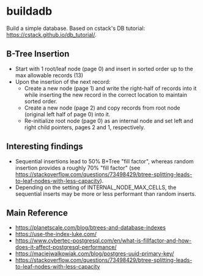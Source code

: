 # buildadb
Build a simple database. Based on cstack's DB tutorial: https://cstack.github.io/db_tutorial/.

## B-Tree Insertion

- Start with 1 root/leaf node (page 0) and insert in sorted order up to the max allowable records (13) 
- Upon the insertion of the next record:
    - Create a new node (page 1) and write the right-half of records into it
      while inserting the new record in the correct location to maintain sorted order.
    - Create a new node (page 2) and copy records from root node (original left half of page 0) into it.
    - Re-initialize root node (page 0) as an internal node and set left and right child
      pointers, pages 2 and 1, respectively.

## Interesting findings

- Sequential insertions lead to 50% B+Tree "fill factor", whereas random insertion provides a roughly 70% "fill factor" (see https://stackoverflow.com/questions/73498429/btree-splitting-leads-to-leaf-nodes-with-less-capacity).
- Depending on the setting of INTERNAL_NODE_MAX_CELLS, the sequential inserts may be more or less performant than random inserts.

## Main Reference

- https://planetscale.com/blog/btrees-and-database-indexes
- https://use-the-index-luke.com/
- https://www.cybertec-postgresql.com/en/what-is-fillfactor-and-how-does-it-affect-postgresql-performance/
- https://maciejwalkowiak.com/blog/postgres-uuid-primary-key/
- https://stackoverflow.com/questions/73498429/btree-splitting-leads-to-leaf-nodes-with-less-capacity
